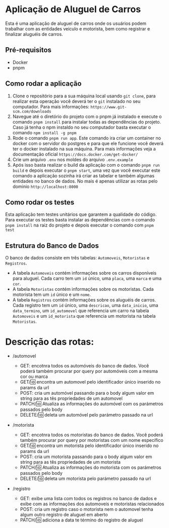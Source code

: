 # Aplicação de Aluguel de Carros

Esta é uma aplicação de aluguel de carros onde os usuários podem trabalhar com as entidades veiculo e motorista, bem como registrar e finalizar aluguéis de carros.

## Pré-requisitos

- Docker
- pnpm

## Como rodar a aplicação

1. Clone o repositório para a sua máquina local usando `git clone`, para realizar esta operação você deverá ter o `git` instalado no seu computador. Para mais informações: `https://www.git-scm.com/downloads`
2. Navegue até o diretório do projeto com o pnpm já instalado e execute o comando `pnpm install` para instalar todas as dependências do projeto. Caso já tenha o npm instaldo no seu computador basta executar o comando `npm install -g pnpm`
3. Rode o comando `pnpm run app`. Este comando ira criar um container no docker com o servidor do postgres e para que ele funcione você deverá ter o docker instalado na sua máquina. Para mais informações veja a documentação oficial `https://docs.docker.com/get-docker/`
4. Crie um arquivo `.env` nos moldes do arquivo `.env.example`
5. Após isso basta realizar o build da aplicação com o comando `pnpm run build` e depois executar o `pnpm start`, uma vez que você executar este comando a aplicação sozinha irá criar as tabelar e também algumas entidades no banco de dados. No mais é apenas utilizar as rotas pelo dominio `http://localhost:8000`

## Como rodar os testes
Esta aplicação tem testes unitários que garantem a qualidade do código. Para executar os testes basta instalar as dependências com o comando `pnpm install` na raiz do projeto e depois executar o comando com `pnpm test` 

## Estrutura do Banco de Dados

O banco de dados consiste em três tabelas: `Automoveis`, `Motoristas` e `Registros`.

- A tabela `Automoveis` contém informações sobre os carros disponíveis para aluguel. Cada carro tem um `id` único, uma `placa`, uma `marca` e uma `cor`.
- A tabela `Motoristas` contém informações sobre os motoristas. Cada motorista tem um `id` único e um `nome`.
- A tabela `Registros` contém informações sobre os aluguéis de carros. Cada registro tem um `id` único, uma `descricao`, uma `data_inicio`, uma `data_termino`, um `id_automovel` que referencia um carro na tabela `Automoveis` e um `id_motorista` que referencia um motorista na tabela `Motoristas`.

# Descrição das rotas:

- /automovel
  - GET: encotnra todos os automóveis do banco de dados. Você poderá também procurar por query por automóveis com a mesma cor ou marca
  - GET/:id: encontra um automovel pelo identificador único inserido no params da url
  - POST: cria um automóvel passando para o body algum valor em string para as tês propriedades de um automovel
  - PATCH/:id: Atualiza as informações do automóvel com os parámetros passados pelo body
  - DELETE/:id: deleta um automóvel pelo parámetro passado na url

- /motorista
  - GET: encotnra todos os motoristas do banco de dados. Você poderá também procurar por query por motoristas com um nome específico
  - GET/:id: encontra um motorista pelo identificador único inserido no params da url
  - POST: cria um motorista passando para o body algum valor em string para as tês propriedades de um motorista
  - PATCH/:id: Atualiza as informações do motorista com os parámetros passados pelo body
  - DELETE/:id: deleta um motorista pelo parámetro passado na url
 
- /registro
  - GET: exibe uma lista com todos os registros no banco de dados e exibe com as informações dos automoveis e motoristas relacionados
  - POST: cria um registro caso o motorista nem o automovel tenha algum outro registro de aluguel em aberto
  - PATCH/:id: adiciona a data te término do registro de aluguel 

